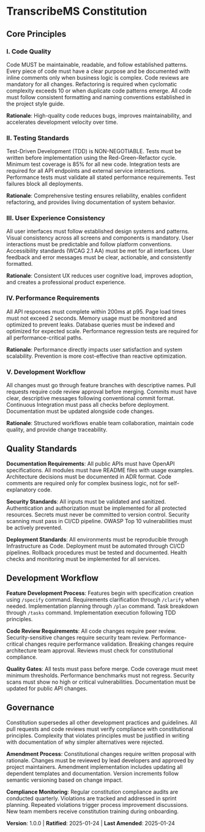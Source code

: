 <!--
Sync Impact Report:
- Version change: [TEMPLATE] → 1.0.0 (initial constitution creation)
- Added principles: Code Quality, Testing Standards, User Experience Consistency, Performance Requirements, Development Workflow
- Added sections: Quality Standards, Governance
- Templates requiring updates: ✅ All templates validated and consistent
- Follow-up TODOs: None - all placeholders filled
-->

# TranscribeMS Constitution

## Core Principles

### I. Code Quality
Code MUST be maintainable, readable, and follow established patterns. Every piece of code must have a clear purpose and be documented with inline comments only when business logic is complex. Code reviews are mandatory for all changes. Refactoring is required when cyclomatic complexity exceeds 10 or when duplicate code patterns emerge. All code must follow consistent formatting and naming conventions established in the project style guide.

**Rationale**: High-quality code reduces bugs, improves maintainability, and accelerates development velocity over time.

### II. Testing Standards
Test-Driven Development (TDD) is NON-NEGOTIABLE. Tests must be written before implementation using the Red-Green-Refactor cycle. Minimum test coverage is 85% for all new code. Integration tests are required for all API endpoints and external service interactions. Performance tests must validate all stated performance requirements. Test failures block all deployments.

**Rationale**: Comprehensive testing ensures reliability, enables confident refactoring, and provides living documentation of system behavior.

### III. User Experience Consistency
All user interfaces must follow established design systems and patterns. Visual consistency across all screens and components is mandatory. User interactions must be predictable and follow platform conventions. Accessibility standards (WCAG 2.1 AA) must be met for all interfaces. User feedback and error messages must be clear, actionable, and consistently formatted.

**Rationale**: Consistent UX reduces user cognitive load, improves adoption, and creates a professional product experience.

### IV. Performance Requirements
All API responses must complete within 200ms at p95. Page load times must not exceed 2 seconds. Memory usage must be monitored and optimized to prevent leaks. Database queries must be indexed and optimized for expected scale. Performance regression tests are required for all performance-critical paths.

**Rationale**: Performance directly impacts user satisfaction and system scalability. Prevention is more cost-effective than reactive optimization.

### V. Development Workflow
All changes must go through feature branches with descriptive names. Pull requests require code review approval before merging. Commits must have clear, descriptive messages following conventional commit format. Continuous Integration must pass all checks before deployment. Documentation must be updated alongside code changes.

**Rationale**: Structured workflows enable team collaboration, maintain code quality, and provide change traceability.

## Quality Standards

**Documentation Requirements**: All public APIs must have OpenAPI specifications. All modules must have README files with usage examples. Architecture decisions must be documented in ADR format. Code comments are required only for complex business logic, not for self-explanatory code.

**Security Standards**: All inputs must be validated and sanitized. Authentication and authorization must be implemented for all protected resources. Secrets must never be committed to version control. Security scanning must pass in CI/CD pipeline. OWASP Top 10 vulnerabilities must be actively prevented.

**Deployment Standards**: All environments must be reproducible through Infrastructure as Code. Deployment must be automated through CI/CD pipelines. Rollback procedures must be tested and documented. Health checks and monitoring must be implemented for all services.

## Development Workflow

**Feature Development Process**: Features begin with specification creation using `/specify` command. Requirements clarification through `/clarify` when needed. Implementation planning through `/plan` command. Task breakdown through `/tasks` command. Implementation execution following TDD principles.

**Code Review Requirements**: All code changes require peer review. Security-sensitive changes require security team review. Performance-critical changes require performance validation. Breaking changes require architecture team approval. Reviews must check for constitutional compliance.

**Quality Gates**: All tests must pass before merge. Code coverage must meet minimum thresholds. Performance benchmarks must not regress. Security scans must show no high or critical vulnerabilities. Documentation must be updated for public API changes.

## Governance

Constitution supersedes all other development practices and guidelines. All pull requests and code reviews must verify compliance with constitutional principles. Complexity that violates principles must be justified in writing with documentation of why simpler alternatives were rejected.

**Amendment Process**: Constitutional changes require written proposal with rationale. Changes must be reviewed by lead developers and approved by project maintainers. Amendment implementation includes updating all dependent templates and documentation. Version increments follow semantic versioning based on change impact.

**Compliance Monitoring**: Regular constitution compliance audits are conducted quarterly. Violations are tracked and addressed in sprint planning. Repeated violations trigger process improvement discussions. New team members receive constitution training during onboarding.

**Version**: 1.0.0 | **Ratified**: 2025-01-24 | **Last Amended**: 2025-01-24